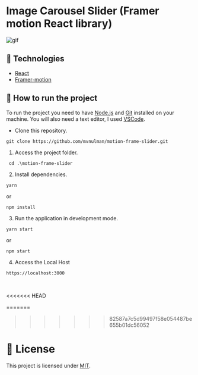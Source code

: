 # Image Carousel Slider (Framer motion React library)

![gif](https://user-images.githubusercontent.com/63374582/159042133-82469ee8-a41f-44e0-bb51-7fb22d02471e.gif)

## 🧪 Technologies

- [React](https://pt-br.reactjs.org)
- [Framer-motion](https://www.framer.com/docs/)

## 🚀 How to run the project

To run the project you need to have [Node.js](https://nodejs.dev) and [Git](https://git-scm.com) installed on your machine. You will also need a text editor, I used [VSCode](https://code.visualstudio.com).

- Clone this repository.

```
git clone https://github.com/mvnulman/motion-frame-slider.git

```

1. Access the project folder.

```
 cd .\motion-frame-slider
```

2. Install dependencies.

```
yarn 
```
or
```
npm install
```

3. Run the application in development mode.

```
yarn start
```
or

```
npm start
```

4. Access the Local Host
```
https://localhost:3000
```
<br>

<<<<<<< HEAD

=======
>>>>>>> 82587a7c5d99497f58e054487be655b01dc56052
# 📝 License

This project is licensed under [MIT](/LICENSE).
